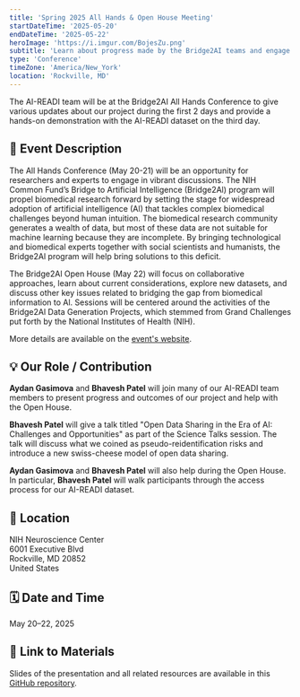```yaml
---
title: 'Spring 2025 All Hands & Open House Meeting'
startDateTime: '2025-05-20'
endDateTime: '2025-05-22'
heroImage: 'https://i.imgur.com/BojesZu.png'
subtitle: 'Learn about progress made by the Bridge2AI teams and engage in hands on activities during the Open House.'
type: 'Conference'
timeZone: 'America/New_York'
location: 'Rockville, MD'
---
```


The AI-READI team will be at the Bridge2AI All Hands Conference to give various updates about our project during the first 2 days and provide a hands-on demonstration with the AI-READI dataset on the third day.

## 📝 Event Description

The All Hands Conference (May 20-21) will be an opportunity for researchers and experts to engage in vibrant discussions. The NIH Common Fund’s Bridge to Artificial Intelligence (Bridge2Al) program will propel biomedical research forward by setting the stage for widespread adoption of artificial intelligence (Al) that tackles complex biomedical challenges beyond human intuition. The biomedical research community generates a wealth of data, but most of these data are not suitable for machine learning because they are incomplete. By bringing technological and biomedical experts together with social scientists and humanists, the Bridge2Al program will help bring solutions to this deficit.

The Bridge2Al Open House (May 22) will focus on collaborative approaches, learn about current considerations, explore new datasets, and discuss other key issues related to bridging the gap from biomedical information to Al. Sessions will be centered around the activities of the Bridge2Al Data Generation Projects, which stemmed from Grand Challenges put forth by the National Institutes of Health (NIH).

More details are available on the [event's website](https://bridge2ai.org/event/now-through-april-18th-2025-register-for-the-spring-2025-all-hands-open-house-meeting/).

## 💡 Our Role / Contribution

**Aydan Gasimova** and **Bhavesh Patel** will join many of our AI-READI team members to present progress and outcomes of our project and help with the Open House.

**Bhavesh Patel** will give a talk titled "Open Data Sharing in the Era of AI: Challenges and Opportunities" as part of the Science Talks session. The talk will discuss what we coined as pseudo-reidentification risks and introduce a new swiss-cheese model of open data sharing.

**Aydan Gasimova** and **Bhavesh Patel** will also help during the Open House. In particular, **Bhavesh Patel** will walk participants through the access process for our AI-READI dataset.

## 📍 Location

NIH Neuroscience Center  
6001 Executive Blvd  
Rockville, MD 20852  
United States

## 🗓 Date and Time

May 20–22, 2025

## 🔗 Link to Materials

Slides of the presentation and all related resources are available in this [GitHub repository](https://github.com/fairdataihub/b2ai-spring2025).
